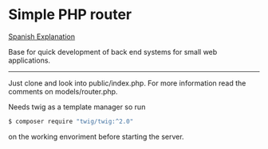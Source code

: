 # Simple PHP router

[Spanish Explanation](Explicacion.md)

Base for quick development of back end systems for small web applications.
***
Just clone and look into public/index.php. For more information read the comments on models/router.php.

Needs twig as a template manager so run
```bash
$ composer require "twig/twig:^2.0"
```
on the working envoriment before starting the server.

